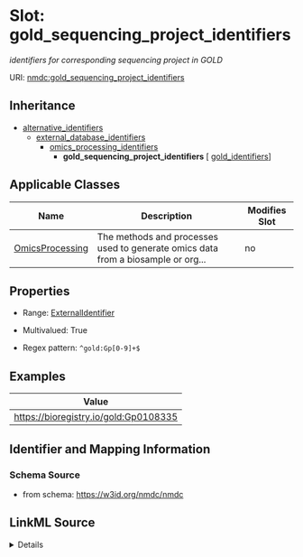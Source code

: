 # Slot: gold_sequencing_project_identifiers


_identifiers for corresponding sequencing project in GOLD_



URI: [nmdc:gold_sequencing_project_identifiers](https://w3id.org/nmdc/gold_sequencing_project_identifiers)




## Inheritance

* [alternative_identifiers](alternative_identifiers.md)
    * [external_database_identifiers](external_database_identifiers.md)
        * [omics_processing_identifiers](omics_processing_identifiers.md)
            * **gold_sequencing_project_identifiers** [ [gold_identifiers](gold_identifiers.md)]





## Applicable Classes

| Name | Description | Modifies Slot |
| --- | --- | --- |
[OmicsProcessing](OmicsProcessing.md) | The methods and processes used to generate omics data from a biosample or org... |  no  |







## Properties

* Range: [ExternalIdentifier](ExternalIdentifier.md)

* Multivalued: True

* Regex pattern: `^gold:Gp[0-9]+$`






## Examples

| Value |
| --- |
| https://bioregistry.io/gold:Gp0108335 |

## Identifier and Mapping Information







### Schema Source


* from schema: https://w3id.org/nmdc/nmdc




## LinkML Source

<details>
```yaml
name: gold_sequencing_project_identifiers
description: identifiers for corresponding sequencing project in GOLD
examples:
- value: https://bioregistry.io/gold:Gp0108335
from_schema: https://w3id.org/nmdc/nmdc
rank: 1000
is_a: omics_processing_identifiers
mixins:
- gold_identifiers
domain: OmicsProcessing
multivalued: true
alias: gold_sequencing_project_identifiers
domain_of:
- OmicsProcessing
range: external_identifier
pattern: ^gold:Gp[0-9]+$

```
</details>